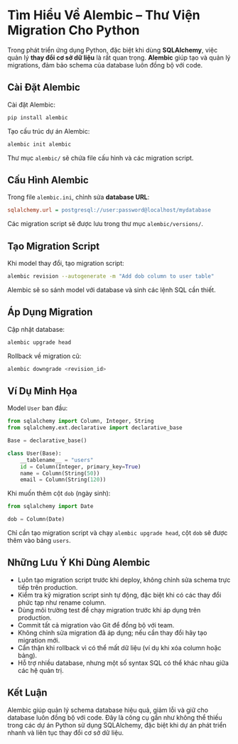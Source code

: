 # Tìm Hiểu Về Alembic – Thư Viện Migration Cho Python

Trong phát triển ứng dụng Python, đặc biệt khi dùng **SQLAlchemy**, việc quản lý **thay đổi cơ sở dữ liệu** là rất quan trọng. **Alembic** giúp tạo và quản lý migrations, đảm bảo schema của database luôn đồng bộ với code.

## Cài Đặt Alembic

Cài đặt Alembic:

```bash
pip install alembic
```

Tạo cấu trúc dự án Alembic:

```bash
alembic init alembic
```

Thư mục `alembic/` sẽ chứa file cấu hình và các migration script.

## Cấu Hình Alembic

Trong file `alembic.ini`, chỉnh sửa **database URL**:

```ini
sqlalchemy.url = postgresql://user:password@localhost/mydatabase
```

Các migration script sẽ được lưu trong thư mục `alembic/versions/`.

## Tạo Migration Script

Khi model thay đổi, tạo migration script:

```bash
alembic revision --autogenerate -m "Add dob column to user table"
```

Alembic sẽ so sánh model với database và sinh các lệnh SQL cần thiết.

## Áp Dụng Migration

Cập nhật database:

```bash
alembic upgrade head
```

Rollback về migration cũ:

```bash
alembic downgrade <revision_id>
```

## Ví Dụ Minh Họa

Model `User` ban đầu:

```python
from sqlalchemy import Column, Integer, String
from sqlalchemy.ext.declarative import declarative_base

Base = declarative_base()

class User(Base):
    __tablename__ = "users"
    id = Column(Integer, primary_key=True)
    name = Column(String(50))
    email = Column(String(120))
```

Khi muốn thêm cột `dob` (ngày sinh):

```python
from sqlalchemy import Date

dob = Column(Date)
```

Chỉ cần tạo migration script và chạy `alembic upgrade head`, cột `dob` sẽ được thêm vào bảng `users`.

## Những Lưu Ý Khi Dùng Alembic

* Luôn tạo migration script trước khi deploy, không chỉnh sửa schema trực tiếp trên production.
* Kiểm tra kỹ migration script sinh tự động, đặc biệt khi có các thay đổi phức tạp như rename column.
* Dùng môi trường test để chạy migration trước khi áp dụng trên production.
* Commit tất cả migration vào Git để đồng bộ với team.
* Không chỉnh sửa migration đã áp dụng; nếu cần thay đổi hãy tạo migration mới.
* Cẩn thận khi rollback vì có thể mất dữ liệu (ví dụ khi xóa column hoặc bảng).
* Hỗ trợ nhiều database, nhưng một số syntax SQL có thể khác nhau giữa các hệ quản trị.

## Kết Luận

Alembic giúp quản lý schema database hiệu quả, giảm lỗi và giữ cho database luôn đồng bộ với code. Đây là công cụ gần như không thể thiếu trong các dự án Python sử dụng SQLAlchemy, đặc biệt khi dự án phát triển nhanh và liên tục thay đổi cơ sở dữ liệu.
